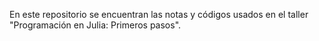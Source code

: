 En este repositorio se encuentran las notas y códigos usados en el taller "Programación en Julia:  Primeros pasos".
